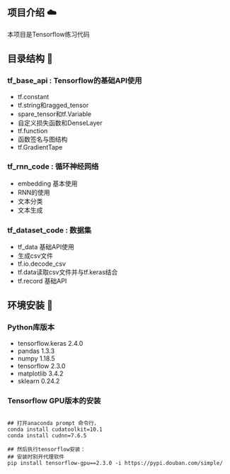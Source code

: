 ## 项目介绍 ☁️

本项目是Tensorflow练习代码

## 目录结构 💾

### tf_base_api : Tensorflow的基础API使用
  - tf.constant
  - tf.string和ragged_tensor
  - spare_tensor和tf.Variable
  - 自定义损失函数和DenseLayer
  - tf.function
  - 函数签名与图结构
  - tf.GradientTape
### tf_rnn_code : 循环神经网络
  - embedding 基本使用
  - RNN的使用
  - 文本分类
  - 文本生成

### tf_dataset_code : 数据集
  - tf_data 基础API使用
  - 生成csv文件
  - tf.io.decode_csv
  - tf.data读取csv文件并与tf.keras结合
  - tf.record 基础API


## 环境安装 📩

### Python库版本
- tensorflow.keras 2.4.0 
- pandas 1.3.3 
- numpy 1.18.5 
- tensorflow 2.3.0 
- matplotlib 3.4.2 
- sklearn 0.24.2

### Tensorflow GPU版本的安装 

```shell

## 打开anaconda prompt 命令行，
conda install cudatoolkit=10.1 
conda install cudnn=7.6.5

## 然后执行tensorflow安装：
## 安装时别开代理软件
pip install tensorflow-gpu==2.3.0 -i https://pypi.douban.com/simple/
```

